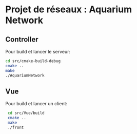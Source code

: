 # Projet de réseaux : Aquarium Network

## Controller

Pour build et lancer le serveur:

  ```bash
  cd src/cmake-build-debug
  cmake ..
  make
  ./AquariumNetwork
  ```
  
## Vue

Pour build et lancer un client:

 ```bash
  cd src/Vue/build
  cmake ..
  make
  ./front
  ```
